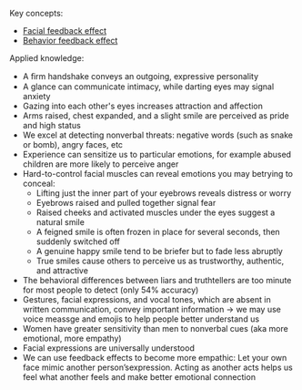 Key concepts:
- [Facial feedback effect](https://chat.openai.com/?prompt=What%20is%20a%20facial%20feedback%20effect?%20(the%20tendency%20of%20facial%20muscle%20states%20to%20trigger%20corresponding%20feelings,%20such%20as%20fear,%20anger,%20or%20happiness))
- [Behavior feedback effect](https://chat.openai.com/?prompt=What%20is%20a%20behavior%20feedback%20effect?%20(the%20tendency%20of%20behavior%20to%20influence%20our%20own%20and%20others%E2%80%99%20thoughts,%20feelings,%20and%20actions))

Applied knowledge:
- A ﬁrm handshake conveys an outgoing, expressive personality
- A glance can communicate intimacy, while darting eyes may signal anxiety
- Gazing into each other's eyes increases attraction and affection
- Arms raised, chest expanded, and a slight smile are perceived as pride and high status
- We excel at detecting nonverbal threats: negative words (such as snake or bomb), angry faces, etc
- Experience can sensitize us to particular emotions, for example abused children are more likely to perceive anger
- Hard-to-control facial muscles can reveal emotions you may betrying to conceal:
  - Lifting just the inner part of your eyebrows reveals distress or worry
  - Eyebrows raised and pulled together signal fear
  - Raised cheeks and activated muscles under the eyes suggest a natural smile
  - A feigned smile is often frozen in place for several seconds, then suddenly switched off
  - A genuine happy smile tend to be briefer but to fade less abruptly
  - True smiles cause others to perceive us as trustworthy, authentic, and attractive
- The behavioral differences between liars and truthtellers are too minute for most people to detect (only 54% accuracy)
- Gestures, facial expressions, and vocal tones, which are absent in written communication, convey important information -> we may use voice meassge and emojis to help people better understand us
- Women have greater sensitivity than men to nonverbal cues (aka more emotional, more empathy)
- Facial expressions are universally understood
- We can use feedback effects to become more empathic: Let your own face mimic another person’sexpression. Acting as another acts helps us feel what another feels and make better emotional connection
